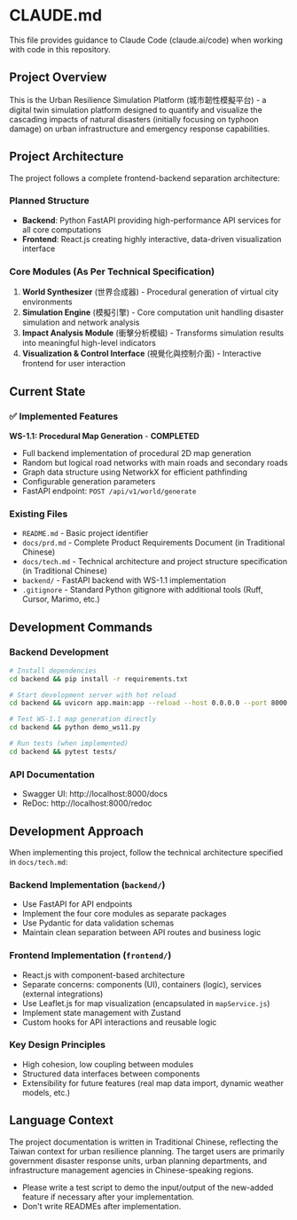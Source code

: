 # CLAUDE.md

This file provides guidance to Claude Code (claude.ai/code) when working with code in this repository.

## Project Overview

This is the Urban Resilience Simulation Platform (城市韌性模擬平台) - a digital twin simulation platform designed to quantify and visualize the cascading impacts of natural disasters (initially focusing on typhoon damage) on urban infrastructure and emergency response capabilities.

## Project Architecture

The project follows a complete frontend-backend separation architecture:

### Planned Structure
- **Backend**: Python FastAPI providing high-performance API services for all core computations
- **Frontend**: React.js creating highly interactive, data-driven visualization interface

### Core Modules (As Per Technical Specification)
1. **World Synthesizer** (世界合成器) - Procedural generation of virtual city environments
2. **Simulation Engine** (模擬引擎) - Core computation unit handling disaster simulation and network analysis  
3. **Impact Analysis Module** (衝擊分析模組) - Transforms simulation results into meaningful high-level indicators
4. **Visualization & Control Interface** (視覺化與控制介面) - Interactive frontend for user interaction

## Current State

### ✅ Implemented Features

**WS-1.1: Procedural Map Generation** - **COMPLETED**
- Full backend implementation of procedural 2D map generation
- Random but logical road networks with main roads and secondary roads
- Graph data structure using NetworkX for efficient pathfinding
- Configurable generation parameters
- FastAPI endpoint: `POST /api/v1/world/generate`

### Existing Files
- `README.md` - Basic project identifier
- `docs/prd.md` - Complete Product Requirements Document (in Traditional Chinese)
- `docs/tech.md` - Technical architecture and project structure specification (in Traditional Chinese)
- `backend/` - FastAPI backend with WS-1.1 implementation
- `.gitignore` - Standard Python gitignore with additional tools (Ruff, Cursor, Marimo, etc.)

## Development Commands

### Backend Development

```bash
# Install dependencies
cd backend && pip install -r requirements.txt

# Start development server with hot reload
cd backend && uvicorn app.main:app --reload --host 0.0.0.0 --port 8000

# Test WS-1.1 map generation directly
cd backend && python demo_ws11.py

# Run tests (when implemented)
cd backend && pytest tests/
```

### API Documentation
- Swagger UI: http://localhost:8000/docs
- ReDoc: http://localhost:8000/redoc

## Development Approach

When implementing this project, follow the technical architecture specified in `docs/tech.md`:

### Backend Implementation (`backend/`)
- Use FastAPI for API endpoints
- Implement the four core modules as separate packages
- Use Pydantic for data validation schemas
- Maintain clean separation between API routes and business logic

### Frontend Implementation (`frontend/`)
- React.js with component-based architecture
- Separate concerns: components (UI), containers (logic), services (external integrations)  
- Use Leaflet.js for map visualization (encapsulated in `mapService.js`)
- Implement state management with Zustand
- Custom hooks for API interactions and reusable logic

### Key Design Principles
- High cohesion, low coupling between modules
- Structured data interfaces between components
- Extensibility for future features (real map data import, dynamic weather models, etc.)

## Language Context

The project documentation is written in Traditional Chinese, reflecting the Taiwan context for urban resilience planning. The target users are primarily government disaster response units, urban planning departments, and infrastructure management agencies in Chinese-speaking regions.
- Please write a test script to demo the input/output of the new-added feature if necessary after your implementation.
- Don't write READMEs after implementation.